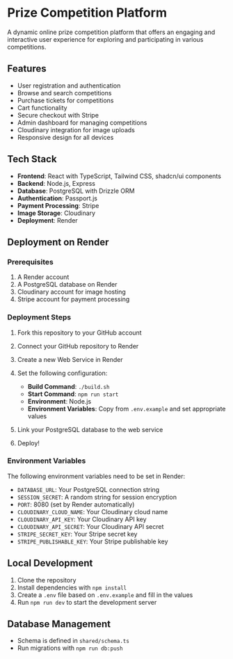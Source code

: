 # Prize Competition Platform

A dynamic online prize competition platform that offers an engaging and interactive user experience for exploring and participating in various competitions.

## Features

- User registration and authentication
- Browse and search competitions
- Purchase tickets for competitions
- Cart functionality
- Secure checkout with Stripe
- Admin dashboard for managing competitions
- Cloudinary integration for image uploads
- Responsive design for all devices

## Tech Stack

- **Frontend**: React with TypeScript, Tailwind CSS, shadcn/ui components
- **Backend**: Node.js, Express
- **Database**: PostgreSQL with Drizzle ORM
- **Authentication**: Passport.js
- **Payment Processing**: Stripe
- **Image Storage**: Cloudinary
- **Deployment**: Render

## Deployment on Render

### Prerequisites

1. A Render account
2. A PostgreSQL database on Render
3. Cloudinary account for image hosting
4. Stripe account for payment processing

### Deployment Steps

1. Fork this repository to your GitHub account
2. Connect your GitHub repository to Render
3. Create a new Web Service in Render
4. Set the following configuration:
   - **Build Command**: `./build.sh`
   - **Start Command**: `npm run start`
   - **Environment**: Node.js
   - **Environment Variables**: Copy from `.env.example` and set appropriate values

5. Link your PostgreSQL database to the web service
6. Deploy!

### Environment Variables

The following environment variables need to be set in Render:

- `DATABASE_URL`: Your PostgreSQL connection string
- `SESSION_SECRET`: A random string for session encryption
- `PORT`: 8080 (set by Render automatically)
- `CLOUDINARY_CLOUD_NAME`: Your Cloudinary cloud name
- `CLOUDINARY_API_KEY`: Your Cloudinary API key
- `CLOUDINARY_API_SECRET`: Your Cloudinary API secret
- `STRIPE_SECRET_KEY`: Your Stripe secret key
- `STRIPE_PUBLISHABLE_KEY`: Your Stripe publishable key

## Local Development

1. Clone the repository
2. Install dependencies with `npm install`
3. Create a `.env` file based on `.env.example` and fill in the values
4. Run `npm run dev` to start the development server

## Database Management

- Schema is defined in `shared/schema.ts`
- Run migrations with `npm run db:push`